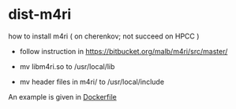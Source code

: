 # dist-m4ri

how to install m4ri ( on cherenkov; not succeed on HPCC )

- follow instruction in https://bitbucket.org/malb/m4ri/src/master/

- mv libm4ri.so to /usr/local/lib
- mv header files in m4ri/ to /usr/local/include

An example is given in [Dockerfile](Dockerfile)
